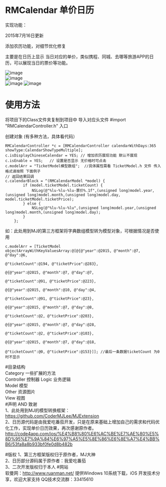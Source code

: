 # RMCalendar 单价日历

实现功能：

2015年7月16日更新

添加农历功能，对细节优化修复

主要是在日历上显示 当日对应的单价，类似携程、同城、去哪等旅游APP的日历，可以展现当日的票价等功能。

![image](https://github.com/chihaodong/RMCalendar/blob/master/Preview/preview-2@2x.jpg)    
![image](https://github.com/chihaodong/RMCalendar/blob/master/Preview/preview-3@2x.jpg)    
![image](https://github.com/chihaodong/RMCalendar/blob/master/Preview/preview-4@2x.jpg) 
![image](https://github.com/chihaodong/RMCalendar/blob/master/Preview/preview-5@2x.jpg)

# 使用方法    

将项目下的Class文件夹复制到项目中
导入对应头文件  #import "RMCalendarController.h" 入口

创建对象   (有多种方法，具体看代码）
```
RMCalendarController *c = [RMCalendarController calendarWithDays:365 showType:CalendarShowTypeMultiple];
c.isDisplayChineseCalendar = YES; // 增加农历展现功能 默认不展现
c.isEnable = YES;   // 设置是否显示 无价格时可点击
c.modelArr = "TicketModel模型数组";  //具体属性需看 TicketModel.h 文件 传入格式请按照 下面例子 
// 返回结果回调
c.calendarBlock = ^(RMCalendarModel *model) {
        if (model.ticketModel.ticketCount) {
            NSLog(@"%lu-%lu-%lu-票价%.1f",(unsigned long)model.year,(unsigned long)model.month,(unsigned long)model.day, model.ticketModel.ticketPrice);
        } else {
            NSLog(@"%lu-%lu-%lu",(unsigned long)model.year,(unsigned long)model.month,(unsigned long)model.day);
        }
    };
```

如：此处用到MJ的第三方框架将字典数组模型转为模型对象，可根据情况是否使用      
```
c.modelArr = [TicketModel objectArrayWithKeyValuesArray:@[@{@"year":@2015, @"month":@7, @"day":@6,  
                                                          @"ticketCount":@194, @"ticketPrice":@283},  
                                                          @{@"year":@2015, @"month":@7, @"day":@7,   
                                                          @"ticketCount":@91, @"ticketPrice":@223},   
                                                          @{@"year":@2015, @"month":@10, @"day":@4,
                                                          @"ticketCount":@91, @"ticketPrice":@23},
                                                          @{@"year":@2015, @"month":@7, @"day":@8,
                                                          @"ticketCount":@2, @"ticketPrice":@203},
                                                          @{@"year":@2015, @"month":@7, @"day":@28,
                                                          @"ticketCount":@2, @"ticketPrice":@103},
                                                          @{@"year":@2015, @"month":@7, @"day":@18,
                                                          @"ticketCount":@0, @"ticketPrice":@153}]]; //最后一条数据ticketCount 为0时不显示

```   

#目录结构   
Category    一些扩展的方法    
Controller  控制器
Logic       业务逻辑    
Model       模型    
Other       资源图片    
View        视图    
#声明 AND 致谢  
1、此处用到MJ的模型转换框架：https://github.com/CoderMJLee/MJExtension    
2、日历源代码是由我爱吃番茄开发，只是在原来基础上增加自己的需求和代码优化工作，实现单价日历效果，再次感谢原作者。http://code4app.com/ios/%E4%B8%80%E6%AC%BE%E7%AE%80%E5%8D%95%E7%9A%84%E6%97%A5%E5%8E%86%E6%8E%A7%E4%BB%B6/53fa8a8b933bf0fe0d8b482b

#版权
1、第三方框架版权归于原作者，MJ大神   
2、日历部分源码属于原作者：我爱吃番茄   
3、二次开发版权归于本人
#网站  
软曼网：http://www.ruanman.net/   提供Windows 10系统下载，iOS 开发技术分享，欢迎大家支持 QQ技术交流群：33415610
